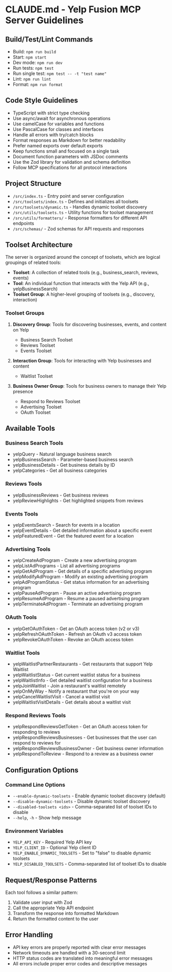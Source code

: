 # CLAUDE.md - Yelp Fusion MCP Server Guidelines

## Build/Test/Lint Commands
- Build: `npm run build`
- Start: `npm start`
- Dev mode: `npm run dev`
- Run tests: `npm test`
- Run single test: `npm test -- -t "test name"`
- Lint: `npm run lint`
- Format: `npm run format`

## Code Style Guidelines
- TypeScript with strict type checking
- Use async/await for asynchronous operations
- Use camelCase for variables and functions
- Use PascalCase for classes and interfaces
- Handle all errors with try/catch blocks
- Format responses as Markdown for better readability
- Prefer named exports over default exports
- Keep functions small and focused on a single task
- Document function parameters with JSDoc comments
- Use the Zod library for validation and schema definition
- Follow MCP specifications for all protocol interactions

## Project Structure
- `/src/index.ts` - Entry point and server configuration
- `/src/toolsets/index.ts` - Defines and initializes all toolsets
- `/src/toolsets/dynamic.ts` - Handles dynamic toolset discovery
- `/src/utils/toolsets.ts` - Utility functions for toolset management
- `/src/utils/formatters/` - Response formatters for different API endpoints
- `/src/schemas/` - Zod schemas for API requests and responses

## Toolset Architecture

The server is organized around the concept of toolsets, which are logical groupings of related tools:

- **Toolset**: A collection of related tools (e.g., business_search, reviews, events)
- **Tool**: An individual function that interacts with the Yelp API (e.g., yelpBusinessSearch)
- **Toolset Group**: A higher-level grouping of toolsets (e.g., discovery, interaction)

### Toolset Groups

1. **Discovery Group**: Tools for discovering businesses, events, and content on Yelp
   - Business Search Toolset
   - Reviews Toolset
   - Events Toolset

2. **Interaction Group**: Tools for interacting with Yelp businesses and content
   - Waitlist Toolset

3. **Business Owner Group**: Tools for business owners to manage their Yelp presence
   - Respond to Reviews Toolset
   - Advertising Toolset
   - OAuth Toolset

## Available Tools

### Business Search Tools
- yelpQuery - Natural language business search
- yelpBusinessSearch - Parameter-based business search
- yelpBusinessDetails - Get business details by ID
- yelpCategories - Get all business categories

### Reviews Tools
- yelpBusinessReviews - Get business reviews
- yelpReviewHighlights - Get highlighted snippets from reviews

### Events Tools
- yelpEventsSearch - Search for events in a location
- yelpEventDetails - Get detailed information about a specific event
- yelpFeaturedEvent - Get the featured event for a location

### Advertising Tools
- yelpCreateAdProgram - Create a new advertising program
- yelpListAdPrograms - List all advertising programs
- yelpGetAdProgram - Get details of a specific advertising program
- yelpModifyAdProgram - Modify an existing advertising program
- yelpAdProgramStatus - Get status information for an advertising program
- yelpPauseAdProgram - Pause an active advertising program
- yelpResumeAdProgram - Resume a paused advertising program
- yelpTerminateAdProgram - Terminate an advertising program

### OAuth Tools
- yelpGetOAuthToken - Get an OAuth access token (v2 or v3)
- yelpRefreshOAuthToken - Refresh an OAuth v3 access token
- yelpRevokeOAuthToken - Revoke an OAuth access token

### Waitlist Tools
- yelpWaitlistPartnerRestaurants - Get restaurants that support Yelp Waitlist
- yelpWaitlistStatus - Get current waitlist status for a business
- yelpWaitlistInfo - Get detailed waitlist configuration for a business
- yelpJoinWaitlist - Join a restaurant's waitlist remotely
- yelpOnMyWay - Notify a restaurant that you're on your way
- yelpCancelWaitlistVisit - Cancel a waitlist visit
- yelpWaitlistVisitDetails - Get details about a waitlist visit

### Respond Reviews Tools
- yelpRespondReviewsGetToken - Get an OAuth access token for responding to reviews
- yelpRespondReviewsBusinesses - Get businesses that the user can respond to reviews for
- yelpRespondReviewsBusinessOwner - Get business owner information
- yelpRespondToReview - Respond to a review as a business owner

## Configuration Options

### Command Line Options
- `--enable-dynamic-toolsets` - Enable dynamic toolset discovery (default)
- `--disable-dynamic-toolsets` - Disable dynamic toolset discovery
- `--disabled-toolsets <ids>` - Comma-separated list of toolset IDs to disable
- `--help`, `-h` - Show help message

### Environment Variables
- `YELP_API_KEY` - Required Yelp API key
- `YELP_CLIENT_ID` - Optional Yelp client ID
- `YELP_ENABLE_DYNAMIC_TOOLSETS` - Set to "false" to disable dynamic toolsets
- `YELP_DISABLED_TOOLSETS` - Comma-separated list of toolset IDs to disable

## Request/Response Patterns
Each tool follows a similar pattern:
1. Validate user input with Zod
2. Call the appropriate Yelp API endpoint
3. Transform the response into formatted Markdown
4. Return the formatted content to the user

## Error Handling
- API key errors are properly reported with clear error messages
- Network timeouts are handled with a 30-second limit
- HTTP status codes are translated into meaningful error messages
- All errors include proper error codes and descriptive messages